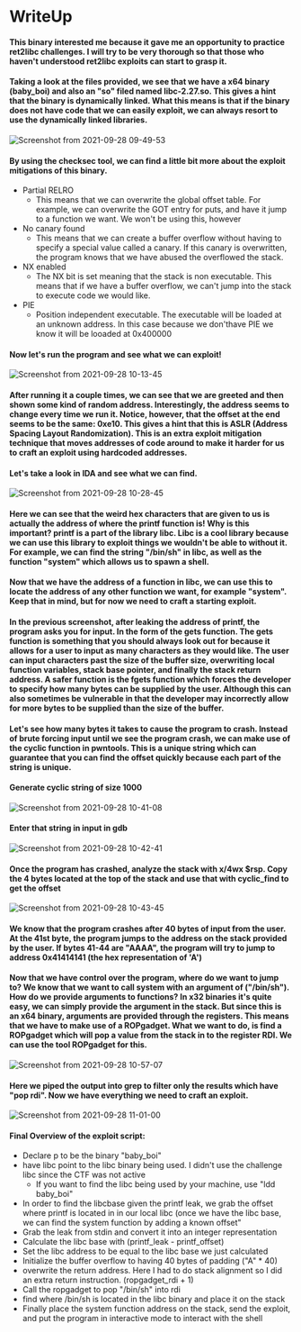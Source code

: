 # WriteUp

#### This binary interested me because it gave me an opportunity to practice ret2libc challenges. I will try to be very thorough so that those who haven't understood ret2libc exploits can start to grasp it. 

#### Taking a look at the files provided, we see that we have a x64 binary (baby_boi) and also an "so" filed named libc-2.27.so. This gives a hint that the binary is dynamically linked. What this means is that if the binary does not have code that we can easily exploit, we can always resort to use the dynamically linked libraries. 

![Screenshot from 2021-09-28 09-49-53](https://user-images.githubusercontent.com/29875928/135113408-1f4cbf43-65d4-494d-8919-be6c56914f9e.png)

#### By using the checksec tool, we can find a little bit more about the exploit mitigations of this binary. 
* Partial RELRO
  * This means that we can overwrite the global offset table. For example, we can overwrite the GOT entry for puts, and have it jump to a function we want. We won't be using this, however
* No canary found
  * This means that we can create a buffer overflow without having to specify a special value called a canary. If this canary is overwritten, the program knows that we have abused the overflowed the stack.
* NX enabled
  * The NX bit is set meaning that the stack is non executable. This means that if we have a buffer overflow, we can't jump into the stack to execute code we would like.
* PIE
  * Position independent executable. The executable will be loaded at an unknown address. In this case because we don'thave PIE we know it will be looaded at 0x400000

#### Now let's run the program and see what we can exploit!

![Screenshot from 2021-09-28 10-13-45](https://user-images.githubusercontent.com/29875928/135116789-1bf9b960-ce05-4028-9db4-a726982dcfae.png)

#### After running it a couple times, we can see that we are greeted and then shown some kind of random address. Interestingly, the address seems to change every time we run it. Notice, however, that the offset at the end seems to be the same: 0xe10. This gives a hint that this is ASLR (Address Spacing Layout Randomization). This is an extra exploit mitigation technique that moves addresses of code around to make it harder for us to craft an exploit using hardcoded addresses. 

#### Let's take a look in IDA and see what we can find.
![Screenshot from 2021-09-28 10-28-45](https://user-images.githubusercontent.com/29875928/135118274-7febe5b2-770a-4004-a390-d1abbd7eefe3.png)

#### Here we can see that the weird hex characters that are given to us is actually the address of where the printf function is! Why is this important? printf is a part of the library libc. Libc is a cool library because we can use this library to exploit things we wouldn't be able to without it. For example, we can find the string "/bin/sh" in libc, as well as the function "system" which allows us to spawn a shell.

#### Now that we have the address of a function in libc, we can use this to locate the address of any other function we want, for example "system". Keep that in mind, but for now we need to craft a starting exploit. 

#### In the previous screenshot, after leaking the address of printf, the program asks you for input. In the form of the gets function. The gets function is something that you should always look out for because it allows for a user to input as many characters as they would like. The user can input characters past the size of the buffer size, overwriting local function variables, stack base pointer, and finally the stack return address. A safer function is the fgets function which forces the developer to specify how many bytes can be supplied by the user. Although this can also sometimes be vulnerable in that the developer may incorrectly allow for more bytes to be supplied than the size of the buffer.

#### Let's see how many bytes it takes to cause the program to crash. Instead of brute forcing input until we see the program crash, we can make use of the cyclic function in pwntools. This is a unique string which can guarantee that you can find the offset quickly because each part of the string is unique.

#### Generate cyclic string of size 1000
![Screenshot from 2021-09-28 10-41-08](https://user-images.githubusercontent.com/29875928/135120859-195f2897-cdc0-401f-b2e9-ab3e69e7339c.png)

#### Enter that string in input in gdb 
![Screenshot from 2021-09-28 10-42-41](https://user-images.githubusercontent.com/29875928/135120896-db1829cc-3067-45e2-a667-77f66b238c32.png)

#### Once the program has crashed, analyze the stack with x/4wx $rsp. Copy the 4 bytes located at the top of the stack and use that with cyclic_find to get the offset
![Screenshot from 2021-09-28 10-43-45](https://user-images.githubusercontent.com/29875928/135120918-ab35d569-d110-41b9-8ca8-d15a1d854edd.png)

#### We know that the program crashes after 40 bytes of input from the user. At the 41st byte, the program jumps to the address on the stack provided by the user. If bytes 41-44 are "AAAA", the program will try to jump to address 0x41414141 (the hex representation of 'A')

#### Now that we have control over the program, where do we want to jump to? We know that we want to call system with an argument of ("/bin/sh"). How do we provide arguments to functions? In x32 binaries it's quite easy, we can simply provide the argument in the stack. But since this is an x64 binary, arguments are provided through the registers. This means that we have to make use of a ROPgadget. What we want to do, is find a ROPgadget which will pop a value from the stack in to the register RDI. We can use the tool ROPgadget for this.

![Screenshot from 2021-09-28 10-57-07](https://user-images.githubusercontent.com/29875928/135123095-249d073b-4761-4ff4-b891-b742408b0fd7.png)

#### Here we piped the output into grep to filter only the results which have "pop rdi". Now we have everything we need to craft an exploit.

![Screenshot from 2021-09-28 11-01-00](https://user-images.githubusercontent.com/29875928/135123638-15a8c34b-61ab-48f5-bbe0-006544e17398.png)

#### Final Overview of the exploit script:
* Declare p to be the binary "baby_boi"
* have libc point to the libc binary being used. I didn't use the challenge libc since the CTF was not active
  * If you want to find the libc being used by your machine, use "ldd baby_boi" 
* In order to find the libcbase given the printf leak, we grab the offset where printf is located in in our local libc (once we have the libc base, we can find the system function by adding a known offset"
* Grab the leak from stdin and convert it into an integer representation
* Calculate the libc base with (printf_leak - printf_offset)
* Set the libc address to be equal to the libc base we just calculated
* Initialize the buffer overflow to having 40 bytes of padding ("A" * 40)
* overwrite the return address. Here I had to do stack alignment so I did an extra return instruction. (ropgadget_rdi + 1)
* Call the ropgadget to pop "/bin/sh" into rdi
* find where /bin/sh is located in the libc binary and place it on the stack
* Finally place the system function address on the stack, send the exploit, and put the program in interactive mode to interact with the shell






